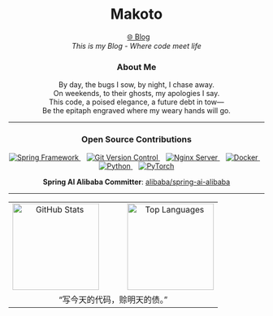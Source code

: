 
<h1 align="center">Makoto</h1>
<p align="center">  
  <a href="https://makoto-blog.vercel.app/" target="_blank">🌐 Blog</a>
  <br>
  <em>This is my Blog - Where code meet life</em>
  <br>
</p>


<h3 align="center">About Me</h3>
<p align="center">
  By day, the bugs I sow, by night, I chase away.<br>
  On weekends, to their ghosts, my apologies I say.<br>
  This code, a poised elegance, a future debt in tow—<br>
  Be the epitaph engraved where my weary hands will go.
</p>

<hr>

<h3 align="center">Open Source Contributions</h3>
<p align="center">
  <a href="https://spring.io/" target="_blank">
    <img src="https://img.shields.io/badge/Spring-Framework-6DB33F?style=for-the-badge&logo=spring&logoColor=white" alt="Spring Framework" />
  </a>
  &nbsp;&nbsp;
  <a href="https://git-scm.com/" target="_blank">
    <img src="https://img.shields.io/badge/Git-Version%20Control-F05032?style=for-the-badge&logo=git&logoColor=white" alt="Git Version Control" />
  </a>
  &nbsp;&nbsp;
  <a href="https://nginx.org/" target="_blank">
    <img src="https://img.shields.io/badge/Nginx-Server-009639?style=for-the-badge&logo=nginx&logoColor=white" alt="Nginx Server" />
  </a>
  &nbsp;&nbsp;
  <a href="https://www.docker.com/" target="_blank">
    <img src="https://img.shields.io/badge/Docker-Containers-2496ED?style=for-the-badge&logo=docker&logoColor=white" alt="Docker" />
  </a>
  &nbsp;&nbsp;
  <a href="https://www.python.org/" target="_blank">
    <img src="https://img.shields.io/badge/Python-Programming-3776AB?style=for-the-badge&logo=python&logoColor=white" alt="Python" />
  </a>
  &nbsp;&nbsp;
  <a href="https://pytorch.org/" target="_blank">
    <img src="https://img.shields.io/badge/PyTorch-Deep%20Learning-EE4C2C?style=for-the-badge&logo=pytorch&logoColor=white" alt="PyTorch" />
  </a>
</p>
<p align="center">
  <b>Spring AI Alibaba Committer</b>: <a href="https://github.com/alibaba/spring-ai-alibaba">alibaba/spring-ai-alibaba</a>
</p>

<hr>

<table align="center">
  <tr>
    <td align="center">
      <a href="https://github.com/zxuexingzhijie">
        <img height="170" src="https://github-readme-stats.vercel.app/api?username=zxuexingzhijie&show_icons=true&theme=vue&card_width=420" alt="GitHub Stats" />
      </a>
    </td>
    <td width="24">&nbsp;</td>
    <td align="center">
      <a href="https://github.com/zxuexingzhijie">
        <img height="170" src="https://github-readme-stats.vercel.app/api/top-langs/?username=zxuexingzhijie&layout=compact&theme=vue&cache_seconds=60&card_width=420" alt="Top Languages" />
      </a>
    </td>
  </tr>
  <tr>
    <td colspan="3" align="center">
      <div>“写今天的代码，赊明天的债。”</div>
    </td>
  </tr>
</table>

